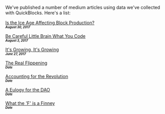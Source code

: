 We've published a number of medium articles using data we've collected with QuickBlocks. Here's a list:

[Is the Ice Age Affecting Block Production?](https://medium.com/@tjayrush/is-the-ice-age-effecting-block-production-4c943c835975)<br>
<small><small>***August 30, 2017***</small></small>

[Be Careful Little Brain What You Code](https://medium.com/@tjayrush/be-careful-little-brain-what-you-code-6ad4d5fb9d9b)<br>
<small><small>***August 3, 2017***</small></small>

[It's Growing, It's Growing](https://medium.com/@tjayrush/its-growing-it-s-growing-568cd06beb81)<br>
<small><small>***June 27, 2017***</small></small>

[The Real Flippening](https://medium.com/@tjayrush/the-real-flippening-668890d4a5ad)<br>
<small><small>***Date***</small></small>

[Accounting for the Revolution](https://medium.com/@tjayrush/accounting-for-the-revolution-8822b28ccc16)<br>
<small><small>***Date***</small></small>

[A Eulogy for the DAO](https://medium.com/@tjayrush/a-eulogy-for-the-dao-74a55b9afd92)<br>
<small><small>***Date***</small></small>

[What the 'F' is a Finney](https://medium.com/@tjayrush/what-the-f-is-a-finney-8e727f29e77f)<br>
<small><small>***Date***</small></small>

